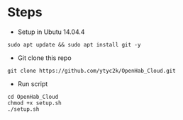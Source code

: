 # Steps

* Setup in Ubutu 14.04.4
```
sudo apt update && sudo apt install git -y
```

* Git clone this repo
```
git clone https://github.com/ytyc2k/OpenHab_Cloud.git
```

* Run script
```
cd OpenHab_Cloud
chmod +x setup.sh
./setup.sh
```
